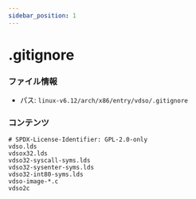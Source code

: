 ```yaml
---
sidebar_position: 1
---
```

# .gitignore

### ファイル情報

- パス: `linux-v6.12/arch/x86/entry/vdso/.gitignore`

### コンテンツ

```gitignore
# SPDX-License-Identifier: GPL-2.0-only
vdso.lds
vdsox32.lds
vdso32-syscall-syms.lds
vdso32-sysenter-syms.lds
vdso32-int80-syms.lds
vdso-image-*.c
vdso2c

```
